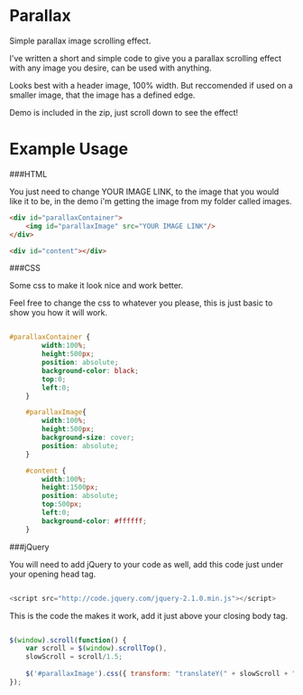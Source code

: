 Parallax
========

Simple parallax image scrolling effect.

I've written a short and simple code to give you a parallax scrolling effect with any image you desire, can be used with anything.

Looks best with a header image, 100% width. But reccomended if used on a smaller image, that the image has a defined edge.

Demo is included in the zip, just scroll down to see the effect!

Example Usage
========

###HTML

You just need to change YOUR IMAGE LINK, to the image that you would like it to be, in the demo i'm getting the image from my folder called images.

```html
<div id="parallaxContainer">
	<img id="parallaxImage" src="YOUR IMAGE LINK"/>
</div>

<div id="content"></div>

```

###CSS

Some css to make it look nice and work better.

Feel free to change the css to whatever you please, this is just basic to show you how it will work.

```css

#parallaxContainer {
		width:100%;
		height:500px;
		position: absolute;
		background-color: black;
		top:0;
		left:0;
	}

	#parallaxImage{
		width:100%;
		height:500px;
		background-size: cover;
		position: absolute;
	}

	#content {
		width:100%;
		height:1500px;
		position: absolute;
		top:500px;
		left:0;
		background-color: #ffffff;
	}

```

###jQuery

You will need to add jQuery to your code as well, add this code just under your opening head tag.

```js

<script src="http://code.jquery.com/jquery-2.1.0.min.js"></script>

```

This is the code the makes it work, add it just above your closing body tag.

```js

$(window).scroll(function() {
    var scroll = $(window).scrollTop(),
    slowScroll = scroll/1.5;
    				
    $('#parallaxImage').css({ transform: "translateY(" + slowScroll + "px)" });
});

```
